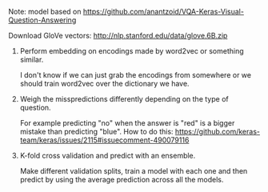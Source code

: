 Note: model based on https://github.com/anantzoid/VQA-Keras-Visual-Question-Answering

Download GloVe vectors: http://nlp.stanford.edu/data/glove.6B.zip


1. Perform embedding on encodings made by word2vec or something similar.

    I don't know if we can just grab the encodings from somewhere or we should train word2vec over the dictionary we have.

2. Weigh the misspredictions differently depending on the type of question.

    For example predicting "no" when the answer is "red" is a bigger mistake than predicting "blue".
    How to do this:
    https://github.com/keras-team/keras/issues/2115#issuecomment-490079116

3. K-fold cross validation and predict with an ensemble.

    Make different validation splits, train a model with each one and then predict by using the average prediction across all the models.
